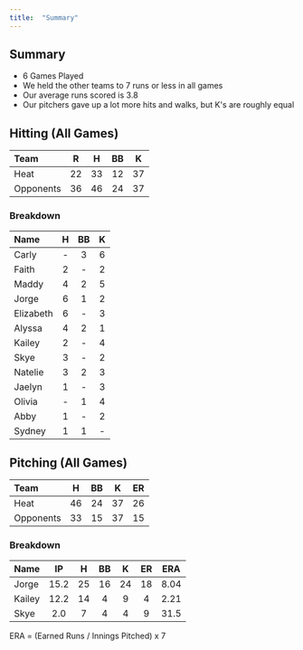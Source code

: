 ```yaml
---
title:  "Summary"
---
```


## Summary

* 6 Games Played
* We held the other teams to 7 runs or less in all games
* Our average runs scored is 3.8
* Our pitchers gave up a lot more hits and walks, but K's are roughly equal

## Hitting (All Games)

|Team      |R    |H    |BB   |K     |
|:---------|:---:|:---:|:---:|:----:|
|Heat      |22   |33	 |12   |37    | 
|Opponents |36   |46	 |24   |37    | 


### Breakdown


|Name      |H    |BB   |K     |
|:---------|:---:|:---:|:----:|
|Carly     |-	   |3	   |6     | 
|Faith	   |2	   |-	   |2     |
|Maddy	   |4	   |2	   |5     |
|Jorge	   |6	   |1	   |2     |
|Elizabeth |6	   |-    |3     |
|Alyssa	   |4	   |2	   |1     |
|Kailey	   |2	   |-    |4     |
|Skye	     |3	   |-    |2     |
|Natelie	 |3	   |2    |3     |
|Jaelyn	   |1	   |-	   |3     |
|Olivia	   |-	   |1	   |4     |
|Abby	     |1	   |-	   |2     |
|Sydney	   |1	   |1	   |-     |


## Pitching (All Games)

|Team      | H   | BB  | K   | ER  |
|:---------|:---:|:---:|:---:|:---:|
|Heat      |46   |24   |37   |26   |
|Opponents |33   |15   |37   |15    |


### Breakdown


|Name      | IP   | H   | BB  | K   |ER   |ERA   |
|:---------|:----:|:---:|:---:|:---:|:---:|:----:|
| Jorge    |15.2  |25   |16   |24   |18   |8.04  |
| Kailey   |12.2  |14   |4    |9    |4    |2.21  |
| Skye     |2.0   |7    |4    |4    |9    |31.5  |

ERA = (Earned Runs / Innings Pitched) x 7
